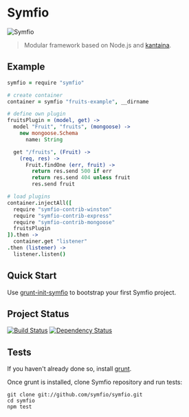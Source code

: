 # Symfio

![Symfio](https://s3-eu-west-1.amazonaws.com/vslinko/symfio/logo@2x.png)

> Modular framework based on Node.js and
[kantaina](https://github.com/rithis/kantaina).

## Example

```coffeescript
symfio = require "symfio"

# create container
container = symfio "fruits-example", __dirname

# define own plugin
fruitsPlugin = (model, get) ->
  model "Fruit", "fruits", (mongoose) ->
    new mongoose.Schema
      name: String

  get "/fruits", (Fruit) ->
    (req, res) ->
      Fruit.findOne (err, fruit) ->
        return res.send 500 if err
        return res.send 404 unless fruit
        res.send fruit

# load plugins
container.injectAll([
  require "symfio-contrib-winston"
  require "symfio-contrib-express"
  require "symfio-contrib-mongoose"
  fruitsPlugin
]).then ->
  container.get "listener"
.then (listener) ->
  listener.listen()
```

## Quick Start

Use [grunt-init-symfio](https://github.com/symfio/grunt-init-symfio) to
bootstrap your first Symfio project.

## Project Status

[![Build Status](http://teamcity.rithis.com/httpAuth/app/rest/builds/buildType:id:bt4,branch:master/statusIcon?guest=1)](http://teamcity.rithis.com/viewType.html?buildTypeId=bt4&guest=1)
[![Dependency Status](https://gemnasium.com/symfio/symfio.png)](https://gemnasium.com/symfio/symfio)

## Tests

If you haven't already done so, install [grunt](http://gruntjs.com).

Once grunt is installed, clone Symfio repository and run tests:

```shell
git clone git://github.com/symfio/symfio.git
cd symfio
npm test
```
